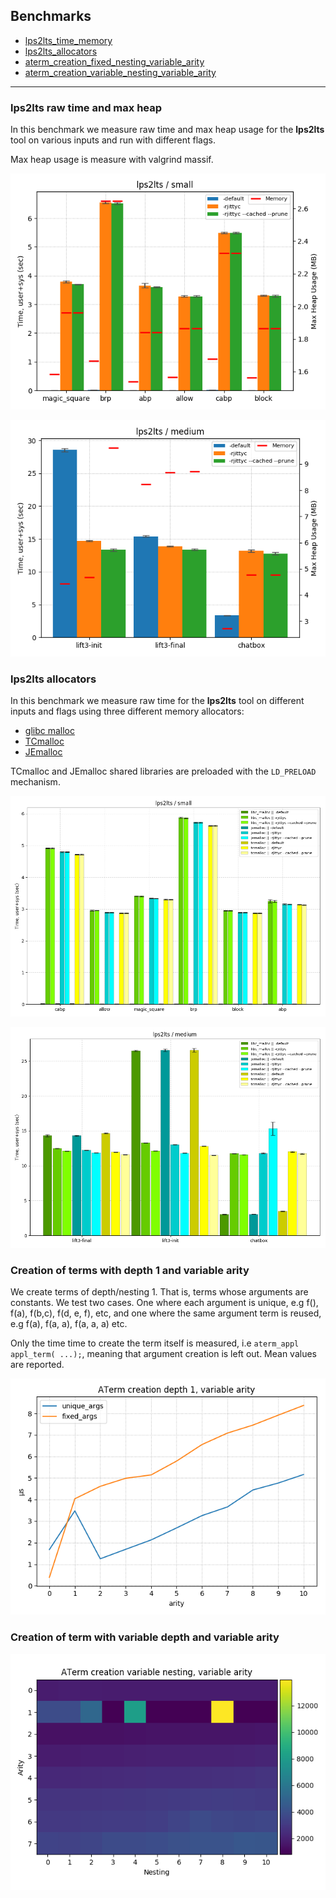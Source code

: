 ## Benchmarks
- [lps2lts_time_memory](#benchmark-lps2lts_time_memory)
- [lps2lts_allocators](#benchmark-lps2lts_allocators)
- [aterm_creation_fixed_nesting_variable_arity](#aterm_creation_fixed_nesting_variable_arity)
- [aterm_creation_variable_nesting_variable_arity](#aterm_creation_variable_nesting_variable_arity)

___

<span id="benchmark-lps2lts_time_memory"></span>

### lps2lts raw time and max heap

In this benchmark we measure raw time and max heap usage for the **lps2lts** tool on various inputs and run with different flags.

Max heap usage is measure with valgrind massif.

![benchmark-lps2lts_time_memory-small-plot](https://raw.githubusercontent.com/gkarlos/mcrl2-perf/master/docs/images/plots/time-memory-small.png)

![benchmark-lps2lts_time_memory-medium-plot](https://raw.githubusercontent.com/gkarlos/mcrl2-perf/master/docs/images/plots/time-memory-medium.png)


<span id="benchmark-lps2lts_allocators"></span>

### lps2lts allocators

In this benchmark we measure raw time for the **lps2lts** tool on different inputs and flags using three different memory allocators:
- [glibc malloc](https://sourceware.org/glibc/wiki/MallocInternals)
- [TCmalloc](http://goog-perftools.sourceforge.net/doc/tcmalloc.html)
- [JEmalloc](http://jemalloc.net/)

TCmalloc and JEmalloc shared libraries are preloaded with the `LD_PRELOAD` mechanism.

![benchmark-lps2lts_allocators-small-plot](https://raw.githubusercontent.com/gkarlos/mcrl2-perf/master/docs/images/plots/allocators-small.png)

![benchmark-lps2lps2lts_allocators-medium-plot](https://raw.githubusercontent.com/gkarlos/mcrl2-perf/master/docs/images/plots/allocators-medium.png)

<span id="aterm_creation_fixed_nesting_variable_arity"></span>

### Creation of terms with depth 1 and variable arity

We create terms of depth/nesting 1. That is, terms whose arguments are constants.
We test two cases. One where each argument is unique, e.g f(), f(a), f(b,c), f(d, e, f), etc,
and one where the same argument term is reused, e.g f(a), f(a, a), f(a, a, a) etc.

Only the time time to create the term itself is measured, i.e `aterm_appl appl_term( ...);`, meaning that argument creation is left out. Mean values are reported.

![term_creation_depth_1_variable_arity](https://raw.githubusercontent.com/gkarlos/mcrl2-perf/master/docs/images/plots/term_creation_depth_1_variable_arity.png)

<span id="aterm_creation_variable_nesting_variable_arity"></span>

### Creation of term with variable depth and variable arity
![aterm_creation_variable_nesting_variable_arity](https://raw.githubusercontent.com/gkarlos/mcrl2-perf/master/docs/images/plots/atermpp_term_creation_unique_heatmap.png)
